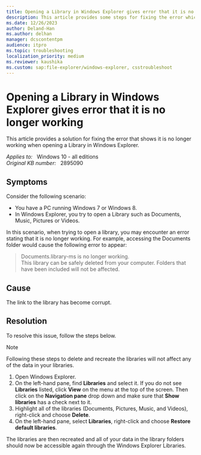 ```yaml
---
title: Opening a Library in Windows Explorer gives error that it is no longer working
description: This article provides some steps for fixing the error which shows it is no longer working when opening a Library in Windows Explorer.
ms.date: 12/26/2023
author: Deland-Han
ms.author: delhan
manager: dcscontentpm
audience: itpro
ms.topic: troubleshooting
localization_priority: medium
ms.reviewer: kaushika
ms.custom: sap:file-explorer/windows-explorer, csstroubleshoot
---
```

# Opening a Library in Windows Explorer gives error that it is no longer working

This article provides a solution for fixing the error that shows it is no longer working when opening a Library in Windows Explorer.

_Applies to:_ &nbsp; Windows 10 - all editions  
_Original KB number:_ &nbsp; 2895090

## Symptoms

Consider the following scenario:

- You have a PC running Windows 7 or Windows 8.
- In Windows Explorer, you try to open a Library such as Documents, Music, Pictures or Videos.  

In this scenario, when trying to open a library, you may encounter an error stating that it is no longer working. For example, accessing the Documents folder would cause the following error to appear:

> Documents.library-ms is no longer working.  
This library can be safely deleted from your computer. Folders that have been included will not be affected.

## Cause

The link to the library has become corrupt.

## Resolution

To resolve this issue, follow the steps below.

> [!NOTE]
> Following these steps to delete and recreate the libraries will not affect any of the data in your libraries.  

1. Open Windows Explorer.
2. On the left-hand pane, find **Libraries** and select it. If you do not see **Libraries** listed, click **View** on the menu at the top of the screen. Then click on the **Navigation pane** drop down and make sure that **Show libraries** has a check next to it.
3. Highlight all of the libraries (Documents, Pictures, Music, and Videos), right-click and choose **Delete**.
4. On the left-hand pane, select **Libraries**, right-click and choose **Restore default libraries**.  

The libraries are then recreated and all of your data in the library folders should now be accessible again through the Windows Explorer Libraries.

